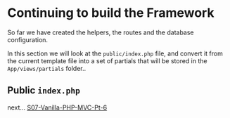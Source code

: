 

# Continuing to build the Framework

So far we have created the helpers, the routes and the database configuration.

In this section we will look at the `public/index.php` file, and convert it from the current template file into a set of partials that will be stored in the `App/views/partials` folder..


## Public `index.php`







next... [S07-Vanilla-PHP-MVC-Pt-6](session-06/S06-Vanilla-PHP-MVC-Pt-6.md)